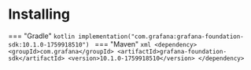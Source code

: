 # Installing

=== "Gradle"
    ```kotlin
    implementation("com.grafana:grafana-foundation-sdk:10.1.0-1759918510")
    ```
=== "Maven"
    ```xml
    <dependency>
        <groupId>com.grafana</groupId>
        <artifactId>grafana-foundation-sdk</artifactId>
        <version>10.1.0-1759918510</version>
    </dependency>
    ```

